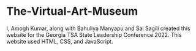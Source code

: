 # The-Virtual-Art-Museum
I, Amogh Kumar, along with Bahuliya Manyapu and Sai Sagili created this website for the Georgia TSA State Leadership Conference 2022.
This website used HTML, CSS, and JavaScript.
